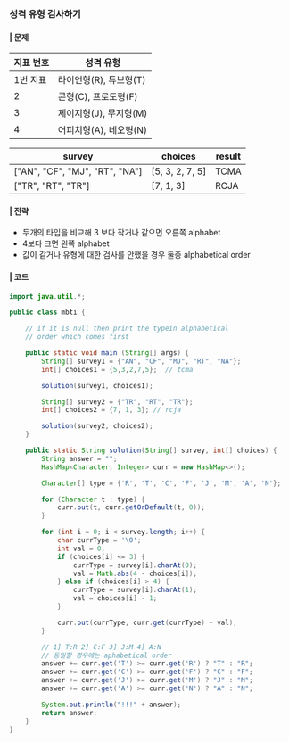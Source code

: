### 성격 유형 검사하기
#### | 문제 
| 지표 번호 | 성격 유형              |
| --------- | ---------------------- |
| 1번 지표  | 라이언형(R), 튜브형(T) |
| 2         | 콘형(C), 프로도형(F)   |
| 3         | 제이지형(J), 무지형(M) |
| 4         | 어피치형(A), 네오형(N) |

| survey                         | choices         | result |
| ------------------------------ | --------------- | ------ |
| ["AN", "CF", "MJ", "RT", "NA"] | [5, 3, 2, 7, 5] | TCMA   |
| ["TR", "RT", "TR"]             | [7, 1, 3]         | RCJA   |


#### | 전략 
- 두개의 타입을 비교해 3 보다 작거나 같으면 오른쪽 alphabet 
- 4보다 크면 왼쪽 alphabet 
- 값이 같거나 유형에 대한 검사를 안했을 경우 둘중 alphabetical order 

#### | 코드 
```java
import java.util.*;

public class mbti {

    // if it is null then print the typein alphabetical
    // order which comes first

    public static void main (String[] args) {
        String[] survey1 = {"AN", "CF", "MJ", "RT", "NA"};
        int[] choices1 = {5,3,2,7,5};  // tcma

        solution(survey1, choices1);

        String[] survey2 = {"TR", "RT", "TR"};
        int[] choices2 = {7, 1, 3}; // rcja

        solution(survey2, choices2);
    }

    public static String solution(String[] survey, int[] choices) {
        String answer = "";
        HashMap<Character, Integer> curr = new HashMap<>();

        Character[] type = {'R', 'T', 'C', 'F', 'J', 'M', 'A', 'N'};

        for (Character t : type) {
            curr.put(t, curr.getOrDefault(t, 0));
        }

        for (int i = 0; i < survey.length; i++) {
            char currType = '\0';
            int val = 0;
            if (choices[i] <= 3) {
                currType = survey[i].charAt(0);
                val = Math.abs(4 - choices[i]);
            } else if (choices[i] > 4) {
                currType = survey[i].charAt(1);
                val = choices[i] - 1;
            }

            curr.put(currType, curr.get(currType) + val);
        }

        // 1] T:R 2] C:F 3] J:M 4] A:N
        // 동일할 경우에는 aphabetical order
        answer += curr.get('T') >= curr.get('R') ? "T" : "R";
        answer += curr.get('C') >= curr.get('F') ? "C" : "F";
        answer += curr.get('J') >= curr.get('M') ? "J" : "M";
        answer += curr.get('A') >= curr.get('N') ? "A" : "N";

        System.out.println("!!!" + answer);
        return answer;
    }
}

```
